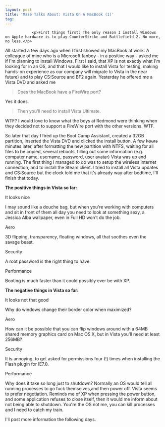 ```yaml
---
layout: post
title: 'Maze Talks About: Vista On A MacBook (1)'
tag: 
---
```



                <p>First things first: The only reason I install Windows on Apple hardware is to play CounterStrike and Battlefield 2. No more, no less.</p>
<p>All started a few days ago when I first showed my MacBook at work. A colleague of mine who is a Microsoft fanboy - in a positive way - asked me if I'm planning to install Windows. First I said, that XP is not exactly what I'm looking for in an OS, and that I would like to install Vista for testing, making hands-on experience as our company will migrate to Vista in the near future) and to play CS:Source and BF2 again. Yesterday he offered me a Vista DVD and asked me</p>
<blockquote>Does the MacBook have a FireWire port?</blockquote>
<p>Yes it does.</p>
<blockquote>Then you'll need to install Vista Ultimate.</blockquote>
<p>WTF? I would love to know what the boys at Redmond were thinking when they decided not to support a FireWire port with the other versions. WTF.</p>
<p>So later that day I fired up the Boot Camp Assistant, created a 32GB partition, inserted the Vista DVD and clicked the install button. A few <span style="text-decoration: line-through;">hours</span> minutes later, after formatting the new partition with NTFS, waiting for all files to be copied, several reboots, filling out some information (e.g. computer name, username, password, user avatar) Vista was up and running. The first thing I managed to do was to setup the wireless internet connection, and to install the Steam client. I tried to install all Vista updates and CS:Source but the clock told me that it's already way after bedtime, I'll finish that today.</p>
<p><strong>The positive things in Vista so far:</strong></p>
<p><span class="note">It looks nice</span></p>
<p>I may sound like a douche bag, but when you're working with computers and sit in front of them all day you need to look at something sexy, a Jessica Alba wallpaper, even in Full HD won't do the job.</p>
<p><span class="note">Aero</span></p>
<p>3D flipping, transparency, floating windows, all that soothes even the savage beast.</p>
<p><span class="note">Security</span></p>
<p>A root password is the right thing to have.</p>
<p><span class="note">Performance</span></p>
<p>Booting is much faster than it could possibly ever be with XP.</p>
<p><strong>The negative things in Vista so far:</strong></p>
<p><span class="important">It looks not that good</span></p>
<p>Why do windows change their border color when maximized?</p>
<p><span class="important">Aero</span></p>
<p>How can it be possible that you can flip windows around with a 64MB shared memory graphics card on Mac OS X, but in Vista you'll need at least 256MB?</p>
<p><span class="important">Security</span></p>
<p>It is annoying, to get asked for permissions four (!) times when installing the Flash plugin for IE7.0.</p>
<p><span class="important">Performance</span></p>
<p>Why does it take so long just to shutdown? Normally an OS would tell all running processes to go fuck themselves,and then power off. Vista seems to prefer negotiation. Reminds me of XP when pressing the power button, and some application refuses to close itself, then it would me inform about not being able to shutdown. You're the OS not me, you can kill processes and I need to catch my train.</p>
<p>I'll post more information the following days.</p>
            
